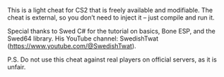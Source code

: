 
This is a light cheat for CS2 that is freely available and modifiable. The cheat is external, so you don’t need to inject it – just compile and run it.

Special thanks to Swed C# for the tutorial on basics, Bone ESP, and the Swed64 library. His YouTube channel: SwedishTwat (https://www.youtube.com/@SwedishTwat).

P.S. Do not use this cheat against real players on official servers, as it is unfair.
